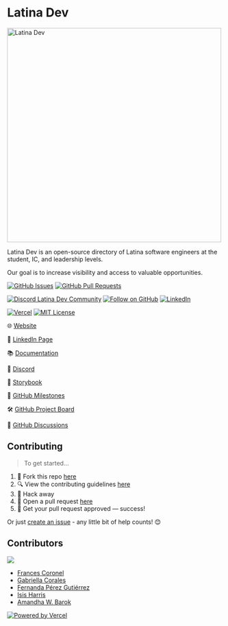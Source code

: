 # Latina Dev

<img alt="Latina Dev" src="https://i.imgur.com/F74wg60.png" width="500" />

Latina Dev is an open-source directory of Latina software engineers at the student, IC, and leadership levels.

Our goal is to increase visibility and access to valuable opportunities.

 [![GitHub Issues](https://img.shields.io/github/issues/Latina-Dev/latina-dev.svg?style=for-the-badge)](https://github.com/Latina-Dev/latina-dev/issues) [![GitHub Pull Requests](https://img.shields.io/github/issues-pr/Latina-Dev/latina-dev.svg?style=for-the-badge)](https://github.com/Latina-Dev/latina-dev/pulls)

[![Discord Latina Dev Community](https://dcbadge.vercel.app/api/server/xzHDhxsQAQ)](https://discord.gg/xzHDhxsQAQ) [![Follow on GitHub](https://img.shields.io/github/followers/Latina-Dev?logo=github&style=for-the-badge&color=black)](https://github.com/Latina-Dev?tab=followers) [![LinkedIn](https://img.shields.io/badge/-LinkedIn-0e76a8?style=for-the-badge&logo=Linkedin&logoColor=white)](https://linkedin.com/company/latina-dev)

[![Vercel](https://therealsujitk-vercel-badge.vercel.app/?app=Latina-Dev&style=for-the-badge)](https://vercel.com/latina-dev/latina-dev) [![MIT License](https://img.shields.io/github/license/Latina-Dev/latina-dev.svg?style=for-the-badge)](http://badges.mit-license.org)

🌐 [Website](https://latina.dev)

💼 [LinkedIn Page](https://linkedin.com/company/latina-dev)

📚 [Documentation](https://docs.latina.dev)

👾 [Discord](https://discord.gg/xzHDhxsQAQ)

🎨 [Storybook](https://www.chromatic.com/library?appId=6472ce8643c60096810af8c0)

🎯 [GitHub Milestones](https://github.com/Latina-Dev/latina-dev/milestones)

🛠️ [GitHub Project Board](https://github.com/orgs/Latina-Dev/projects/1)

💬 [GitHub Discussions](https://github.com/orgs/Latina-Dev/discussions)

## Contributing

> To get started...

1. 🍴 Fork this repo [here](https://github.com/Latina-Dev/latina-dev/fork)
2. 🔍 View the contributing guidelines [here](https://github.com/Latina-Dev/latina-dev/blob/main/.github/CONTRIBUTING.md)
3. 🔨 Hack away
4. 🔧 Open a pull request [here](https://github.com/Latina-Dev/latina-dev/compare)
5. 🎉 Get your pull request approved — success!

Or just [create an issue](https://github.com/Latina-Dev/latina-dev/issues/new/choose) - any little bit of help counts! 😊

## Contributors

<a href="https://github.com/Latina-Dev/latina-dev/graphs/contributors">
  <img src="https://contrib.rocks/image?repo=Latina-Dev/latina-dev" />
</a>

- [Frances Coronel](https://github.com/FrancesCoronel)
- [Gabriella Corales](https://github.com/EllaCodes4)
- [Fernanda Pérez Gutiérrez](https://github.com/fernperezg97)
- [Isis Harris](https://github.com/latinadeveloper)
- [Amandha W. Barok](https://github.com/amandhawb)

[![Powered by Vercel](https://latina.dev/img/logos/vercel.svg "Vercel")](https://vercel.com?utm_source=latina-dev&utm_campaign=oss)
